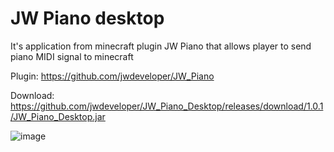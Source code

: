 # JW Piano desktop 


It's application from minecraft plugin JW Piano that allows player to send piano MIDI signal to minecraft

Plugin: https://github.com/jwdeveloper/JW_Piano

Download: https://github.com/jwdeveloper/JW_Piano_Desktop/releases/download/1.0.1/JW_Piano_Desktop.jar

![image](https://user-images.githubusercontent.com/79764581/206537591-fa26a8b8-b433-400d-ae30-5edb580ec7a0.png)
